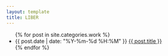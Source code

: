 ```yaml
---
layout: template
title: LIBER
---
```

<ul>
	{% for post in site.categories.work %}
	<li>{{ post.date | date: "%Y-%m-%d %H:%M" }}
	<a href="{{ site.baseurl }}{{ post.url }}">{{ post.title }}</a>
	</li>
	{% endfor %}
</ul>